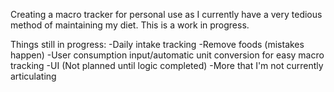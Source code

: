 Creating a macro tracker for personal use as I currently have a very tedious method of maintaining my diet.  This is a work in progress.

Things still in progress:
-Daily intake tracking
-Remove foods (mistakes happen)
-User consumption input/automatic unit conversion for easy macro tracking
-UI (Not planned until logic completed)
-More that I'm not currently articulating

